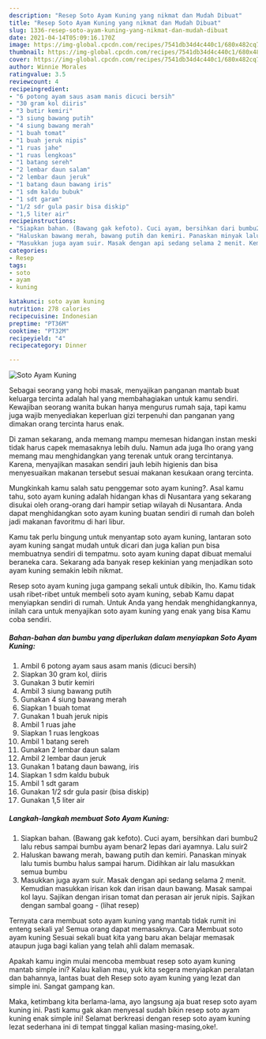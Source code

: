 ```yaml
---
description: "Resep Soto Ayam Kuning yang nikmat dan Mudah Dibuat"
title: "Resep Soto Ayam Kuning yang nikmat dan Mudah Dibuat"
slug: 1336-resep-soto-ayam-kuning-yang-nikmat-dan-mudah-dibuat
date: 2021-04-14T05:09:16.170Z
image: https://img-global.cpcdn.com/recipes/7541db34d4c440c1/680x482cq70/soto-ayam-kuning-foto-resep-utama.jpg
thumbnail: https://img-global.cpcdn.com/recipes/7541db34d4c440c1/680x482cq70/soto-ayam-kuning-foto-resep-utama.jpg
cover: https://img-global.cpcdn.com/recipes/7541db34d4c440c1/680x482cq70/soto-ayam-kuning-foto-resep-utama.jpg
author: Winnie Morales
ratingvalue: 3.5
reviewcount: 4
recipeingredient:
- "6 potong ayam saus asam manis dicuci bersih"
- "30 gram kol diiris"
- "3 butir kemiri"
- "3 siung bawang putih"
- "4 siung bawang merah"
- "1 buah tomat"
- "1 buah jeruk nipis"
- "1 ruas jahe"
- "1 ruas lengkoas"
- "1 batang sereh"
- "2 lembar daun salam"
- "2 lembar daun jeruk"
- "1 batang daun bawang iris"
- "1 sdm kaldu bubuk"
- "1 sdt garam"
- "1/2 sdr gula pasir bisa diskip"
- "1,5 liter air"
recipeinstructions:
- "Siapkan bahan. (Bawang gak kefoto). Cuci ayam, bersihkan dari bumbu2 lalu rebus sampai bumbu ayam benar2 lepas dari ayamnya. Lalu suir2"
- "Haluskan bawang merah, bawang putih dan kemiri. Panaskan minyak lalu tumis bumbu halus sampai harum. Didihkan air lalu masukkan semua bumbu"
- "Masukkan juga ayam suir. Masak dengan api sedang selama 2 menit. Kemudian masukkan irisan kok dan irisan daun bawang. Masak sampai kol layu. Sajikan dengan irisan tomat dan perasan air jeruk nipis. Sajikan dengan sambal goang           (lihat resep)"
categories:
- Resep
tags:
- soto
- ayam
- kuning

katakunci: soto ayam kuning 
nutrition: 278 calories
recipecuisine: Indonesian
preptime: "PT36M"
cooktime: "PT32M"
recipeyield: "4"
recipecategory: Dinner

---
```



![Soto Ayam Kuning](https://img-global.cpcdn.com/recipes/7541db34d4c440c1/680x482cq70/soto-ayam-kuning-foto-resep-utama.jpg)

Sebagai seorang yang hobi masak, menyajikan panganan mantab buat keluarga tercinta adalah hal yang membahagiakan untuk kamu sendiri. Kewajiban seorang  wanita bukan hanya mengurus rumah saja, tapi kamu juga wajib menyediakan keperluan gizi terpenuhi dan panganan yang dimakan orang tercinta harus enak.

Di zaman  sekarang, anda memang mampu memesan hidangan instan meski tidak harus capek memasaknya lebih dulu. Namun ada juga lho orang yang memang mau menghidangkan yang terenak untuk orang tercintanya. Karena, menyajikan masakan sendiri jauh lebih higienis dan bisa menyesuaikan makanan tersebut sesuai makanan kesukaan orang tercinta. 



Mungkinkah kamu salah satu penggemar soto ayam kuning?. Asal kamu tahu, soto ayam kuning adalah hidangan khas di Nusantara yang sekarang disukai oleh orang-orang dari hampir setiap wilayah di Nusantara. Anda dapat menghidangkan soto ayam kuning buatan sendiri di rumah dan boleh jadi makanan favoritmu di hari libur.

Kamu tak perlu bingung untuk menyantap soto ayam kuning, lantaran soto ayam kuning sangat mudah untuk dicari dan juga kalian pun bisa membuatnya sendiri di tempatmu. soto ayam kuning dapat dibuat memalui beraneka cara. Sekarang ada banyak resep kekinian yang menjadikan soto ayam kuning semakin lebih nikmat.

Resep soto ayam kuning juga gampang sekali untuk dibikin, lho. Kamu tidak usah ribet-ribet untuk membeli soto ayam kuning, sebab Kamu dapat menyiapkan sendiri di rumah. Untuk Anda yang hendak menghidangkannya, inilah cara untuk menyajikan soto ayam kuning yang enak yang bisa Kamu coba sendiri.

<!--inarticleads1-->

##### Bahan-bahan dan bumbu yang diperlukan dalam menyiapkan Soto Ayam Kuning:

1. Ambil 6 potong ayam saus asam manis (dicuci bersih)
1. Siapkan 30 gram kol, diiris
1. Gunakan 3 butir kemiri
1. Ambil 3 siung bawang putih
1. Gunakan 4 siung bawang merah
1. Siapkan 1 buah tomat
1. Gunakan 1 buah jeruk nipis
1. Ambil 1 ruas jahe
1. Siapkan 1 ruas lengkoas
1. Ambil 1 batang sereh
1. Gunakan 2 lembar daun salam
1. Ambil 2 lembar daun jeruk
1. Gunakan 1 batang daun bawang, iris
1. Siapkan 1 sdm kaldu bubuk
1. Ambil 1 sdt garam
1. Gunakan 1/2 sdr gula pasir (bisa diskip)
1. Gunakan 1,5 liter air




<!--inarticleads2-->

##### Langkah-langkah membuat Soto Ayam Kuning:

1. Siapkan bahan. (Bawang gak kefoto). Cuci ayam, bersihkan dari bumbu2 lalu rebus sampai bumbu ayam benar2 lepas dari ayamnya. Lalu suir2
1. Haluskan bawang merah, bawang putih dan kemiri. Panaskan minyak lalu tumis bumbu halus sampai harum. Didihkan air lalu masukkan semua bumbu
1. Masukkan juga ayam suir. Masak dengan api sedang selama 2 menit. Kemudian masukkan irisan kok dan irisan daun bawang. Masak sampai kol layu. Sajikan dengan irisan tomat dan perasan air jeruk nipis. Sajikan dengan sambal goang -           (lihat resep)




Ternyata cara membuat soto ayam kuning yang mantab tidak rumit ini enteng sekali ya! Semua orang dapat memasaknya. Cara Membuat soto ayam kuning Sesuai sekali buat kita yang baru akan belajar memasak ataupun juga bagi kalian yang telah ahli dalam memasak.

Apakah kamu ingin mulai mencoba membuat resep soto ayam kuning mantab simple ini? Kalau kalian mau, yuk kita segera menyiapkan peralatan dan bahannya, lantas buat deh Resep soto ayam kuning yang lezat dan simple ini. Sangat gampang kan. 

Maka, ketimbang kita berlama-lama, ayo langsung aja buat resep soto ayam kuning ini. Pasti kamu gak akan menyesal sudah bikin resep soto ayam kuning enak simple ini! Selamat berkreasi dengan resep soto ayam kuning lezat sederhana ini di tempat tinggal kalian masing-masing,oke!.

